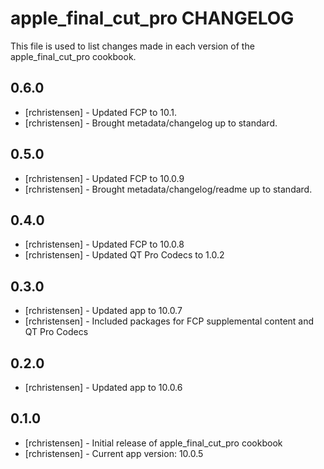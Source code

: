 apple_final_cut_pro CHANGELOG
=============================

This file is used to list changes made in each version of the apple_final_cut_pro cookbook.

0.6.0
-----
- [rchristensen] - Updated FCP to 10.1.
- [rchristensen] - Brought metadata/changelog up to standard.

0.5.0
-----
- [rchristensen] - Updated FCP to 10.0.9
- [rchristensen] - Brought metadata/changelog/readme up to standard.

0.4.0
-----
- [rchristensen] - Updated FCP to 10.0.8
- [rchristensen] - Updated QT Pro Codecs to 1.0.2

0.3.0
-----
- [rchristensen] - Updated app to 10.0.7 
- [rchristensen] - Included packages for FCP supplemental content and QT Pro Codecs

0.2.0
-----
- [rchristensen] - Updated app to 10.0.6

0.1.0
-----
- [rchristensen] - Initial release of apple_final_cut_pro cookbook
- [rchristensen] - Current app version: 10.0.5
